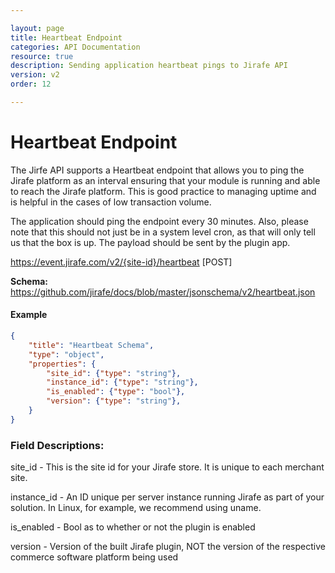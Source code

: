 ```yaml
---

layout: page
title: Heartbeat Endpoint
categories: API Documentation
resource: true
description: Sending application heartbeat pings to Jirafe API
version: v2
order: 12

---
```


# Heartbeat Endpoint

The Jirfe API supports a Heartbeat endpoint that allows you to ping the Jirafe platform as an interval ensuring that your module is running and able to reach the Jirafe platform.  This is good practice to managing uptime and is helpful in the cases of low transaction volume.

The application should ping the endpoint every 30 minutes. Also, please note that this should not just be in a system level cron, as that will only tell us that the box is up. The payload should be sent by the plugin app. 

https://event.jirafe.com/v2/{site-id}/heartbeat [POST]

**Schema:** https://github.com/jirafe/docs/blob/master/jsonschema/v2/heartbeat.json

#### Example
```json
{
	"title": "Heartbeat Schema",
	"type": "object",
	"properties": {
		"site_id": {"type": "string"},
		"instance_id": {"type": "string"},
		"is_enabled": {"type": "bool"},
		"version": {"type": "string"},
    }
}
```
### Field Descriptions:

site_id - This is the site id for your Jirafe store.  It is unique to each merchant site.

instance_id - An ID unique per server instance running Jirafe as part of your solution. In Linux, for example, we recommend using uname.  

is_enabled - Bool as to whether or not the plugin is enabled

version - Version of the built Jirafe plugin, NOT the version of the respective commerce software platform being used
